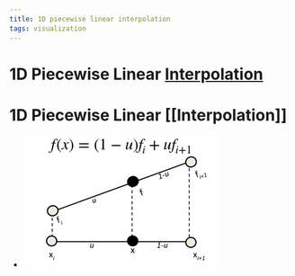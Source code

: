 ```yaml
---
title: 1D piecewise linear interpolation
tags: visualization
---
```


# 1D Piecewise Linear [Interpolation](Interpolation.md)

# 1D Piecewise Linear [[Interpolation]]
- ![im](assets/Pasted%20Image%2020220411124653.png)
































































































































